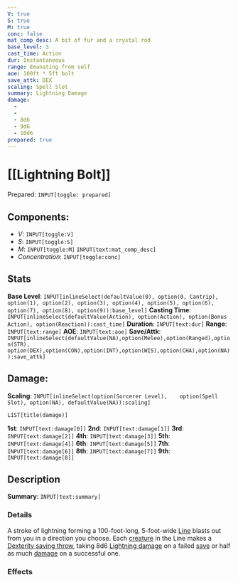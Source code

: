 ```yaml
---
V: true
S: true
M: true
conc: false
mat_comp_desc: A bit of fur and a crystal rod
base_level: 3
cast_time: Action
dur: Instantaneous
range: Emanating from self
aoe: 100ft * 5ft bolt
save_attk: DEX
scaling: Spell Slot
summary: Lightning Damage
damage:
  - 
  - 
  - 8d6
  - 9d6
  - 10d6
prepared: true
---
```

# [[Lightning Bolt]]
Prepared: `INPUT[toggle: prepared]`
## **Components**:
 - *V*: `INPUT[toggle:V]`
 - *S*: `INPUT[toggle:S]`
 - *M*: `INPUT[toggle:M]` `INPUT[text:mat_comp_desc]`
- *Concentration*: `INPUT[toggle:conc]`

## **Stats**
**Base Level**: `INPUT[inlineSelect(defaultValue(0), option(0, Cantrip), option(1), option(2), option(3), option(4), option(5), option(6), option(7), option(8), option(9)):base_level]`
**Casting Time**: `INPUT[inlineSelect(defaultValue(Action), option(Action), option(Bonus Action), option(Reaction)):cast_time]`
**Duration**: `INPUT[text:dur]`
**Range**: `INPUT[text:range]`
**AOE**: `INPUT[text:aoe]`
**Save/Attk**:  `INPUT[inlineSelect(defaultValue(NA),option(Melee),option(Ranged),option(STR),	option(DEX),option(CON),option(INT),option(WIS),option(CHA),option(NA)):save_attk]`

## **Damage**:
**Scaling**: `INPUT[inlineSelect(option(Sorcerer Level),	option(Spell Slot), option(NA), defaultValue(NA)):scaling]`
```meta-bind
LIST[title(damage)]
```
**1st**: `INPUT[text:damage[0]]`
**2nd**: `INPUT[text:damage[1]]`
**3rd**: `INPUT[text:damage[2]]`
**4th**: `INPUT[text:damage[3]]`
**5th**: `INPUT[text:damage[4]]`
**6th**: `INPUT[text:damage[5]]`
**7th**: `INPUT[text:damage[6]]`
**8th**: `INPUT[text:damage[7]]`
**9th**: `INPUT[text:damage[8]]`

## **Description**

**Summary**: `INPUT[text:summary]`
### Details

A stroke of lightning forming a 100-foot-long, 5-foot-wide [Line](https://roll20.net/compendium/dnd5e/Rules:Rules%20Definitions?expansion=32231#Line%20%5BArea%20of%20Effect%5D) blasts out from you in a direction you choose. Each [creature](https://roll20.net/compendium/dnd5e/Rules:Rules%20Definitions?expansion=32231#Creature) in the Line makes a [Dexterity saving throw](https://roll20.net/compendium/dnd5e/Rules:D20%20Tests?expansion=32231#Saving%20Throws), taking 8d6 [Lightning damage](https://roll20.net/compendium/dnd5e/Rules:Rules%20Definitions?expansion=32231#Damage%20Types) on a failed [save](https://roll20.net/compendium/dnd5e/Rules:Rules%20Definitions?expansion=32231#Save) or half as much [damage](https://roll20.net/compendium/dnd5e/Rules:Rules%20Definitions?expansion=32231#Damage) on a successful one.
### Effects